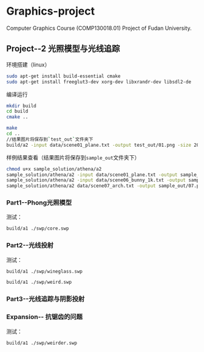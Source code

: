 # Graphics-project
Computer Graphics Course (COMP130018.01) Project of Fudan University.

## Project--2 光照模型与光线追踪

环境搭建（linux）
```bash
sudo apt-get install build-essential cmake
sudo apt-get install freeglut3-dev xorg-dev libxrandr-dev libsdl2-de
```
编译运行
```bash
mkdir build
cd build
cmake ..
```
```bash
make
cd ..
//结果图片将保存到`test_out`文件夹下
build/a2 -input data/scene01_plane.txt -output test_out/01.png -size 200 200
```
样例结果查看（结果图片将保存到`sample_out`文件夹下）
```bash
chmod u+x sample_solution/athena/a2
sample_solution/athena/a2 -input data/scene01_plane.txt -output sample_out/01.png -size 200 200
sample_solution/athena/a2 -input data/scene06_bunny_1k.txt -output sample_out/06.png -size 300 300 -bounces 4
sample_solution/athena/a2 data/scene07_arch.txt -output sample_out/07.png -size 300 300 -shadows -bounces 4
```
### Part1--Phong光照模型
测试：
```bash
build/a1 ./swp/core.swp
```

### Part2--光线投射
测试：
```bash
build/a1 ./swp/wineglass.swp
```
```bash
build/a1 ./swp/weird.swp
```
###  Part3--光线追踪与阴影投射



### Expansion-- 抗锯齿的问题

测试：
```bash
build/a1 ./swp/weirder.swp
```
